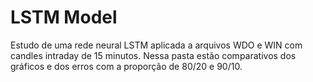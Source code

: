# LSTM Model
Estudo de uma rede neural LSTM aplicada a arquivos WDO e WIN com candles intraday de 15 minutos. 
Nessa pasta estão comparativos dos gráficos e dos erros com a proporção de 80/20 e 90/10.

